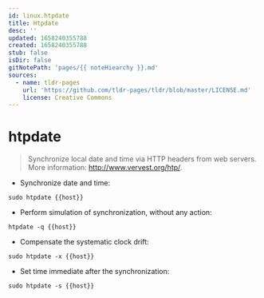 ```yaml
---
id: linux.htpdate
title: Htpdate
desc: ''
updated: 1658240355788
created: 1658240355788
stub: false
isDir: false
gitNotePath: 'pages/{{ noteHiearchy }}.md'
sources:
  - name: tldr-pages
    url: 'https://github.com/tldr-pages/tldr/blob/master/LICENSE.md'
    license: Creative Commons
---
```

# htpdate

> Synchronize local date and time via HTTP headers from web servers.
> More information: <http://www.vervest.org/htp/>.

- Synchronize date and time:

`sudo htpdate {{host}}`

- Perform simulation of synchronization, without any action:

`htpdate -q {{host}}`

- Compensate the systematic clock drift:

`sudo htpdate -x {{host}}`

- Set time immediate after the synchronization:

`sudo htpdate -s {{host}}`


